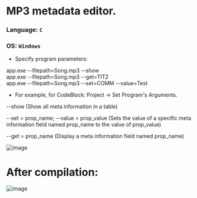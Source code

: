 # MP3 metadata editor.
### Language: `C`
### OS: `Windows`
- Specify program parameters: 
<p>
      app.exe --filepath=Song.mp3 --show<br>
      app.exe --filepath=Song.mp3 --get=TIT2<br>
      app.exe --filepath=Song.mp3 --set=COMM --value=Test</br>
</p>

- For example, for CodeBlock: Project -> Set Program's Arguments.

<p>--show (Show all meta information in a table)</p>
<p>--set = prop_name;  --value = prop_value (Sets the value of a specific meta information field named prop_name to the value of prop_value)</p>
<p>--get = prop_name (Display a meta information field named prop_name)</p>

![image](https://user-images.githubusercontent.com/73906341/130321255-9bb0ea38-48b8-4f70-86ed-be9d13796e3b.png)

<h1>After compilation:</h1>

![image](https://user-images.githubusercontent.com/73906341/130321526-c00419b9-5327-4d2e-b491-bec7eed02521.png)

